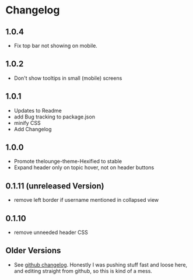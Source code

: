 # Changelog

## 1.0.4
* Fix top bar not showing on mobile.

## 1.0.2
* Don't show tooltips in small (mobile) screens

## 1.0.1

* Updates to Readme
* add Bug tracking to package.json
* minify CSS
* Add Changelog

## 1.0.0

* Promote thelounge-theme-Hexified to stable
* Expand header only on topic hover, not on header buttons

## 0.1.11 (unreleased Version)

* remove left border if username mentioned in collapsed view

## 0.1.10

* remove unneeded header CSS

## Older Versions

* See [github changelog](https://github.com/pattems/thelounge-theme-hexified/commits/master).
Honestly I was pushing stuff fast and loose here, and editing straight from github, so this is kind of a mess.
